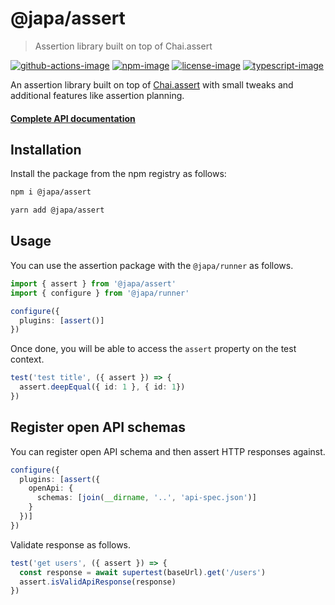 # @japa/assert
> Assertion library built on top of Chai.assert

[![github-actions-image]][github-actions-url] [![npm-image]][npm-url] [![license-image]][license-url] [![typescript-image]][typescript-url]

An assertion library built on top of [Chai.assert](https://www.chaijs.com/guide/styles/#assert) with small tweaks and additional features like assertion planning.

#### [Complete API documentation](https://japa.dev/docs/plugins/assert)

## Installation
Install the package from the npm registry as follows:

```sh
npm i @japa/assert

yarn add @japa/assert
```

## Usage
You can use the assertion package with the `@japa/runner` as follows.

```ts
import { assert } from '@japa/assert'
import { configure } from '@japa/runner'

configure({
  plugins: [assert()]
})
```

Once done, you will be able to access the `assert` property on the test context.

```ts
test('test title', ({ assert }) => {
  assert.deepEqual({ id: 1 }, { id: 1})
})
```

## Register open API schemas
You can register open API schema and then assert HTTP responses against.

```ts
configure({
  plugins: [assert({
    openApi: {
      schemas: [join(__dirname, '..', 'api-spec.json')]
    }
  })]
})
```

Validate response as follows.

```ts
test('get users', ({ assert }) => {
  const response = await supertest(baseUrl).get('/users')
  assert.isValidApiResponse(response)
})
```

[github-actions-url]: https://github.com/japa/assert/actions/workflows/checks.yml
[github-actions-image]: https://img.shields.io/github/actions/workflow/status/japa/assert/checks.yml?style=for-the-badge "github-actions"

[npm-image]: https://img.shields.io/npm/v/@japa/assert.svg?style=for-the-badge&logo=npm
[npm-url]: https://npmjs.org/package/@japa/assert "npm"

[license-image]: https://img.shields.io/npm/l/@japa/assert?color=blueviolet&style=for-the-badge
[license-url]: LICENSE.md "license"

[typescript-image]: https://img.shields.io/badge/Typescript-294E80.svg?style=for-the-badge&logo=typescript
[typescript-url]:  "typescript"
